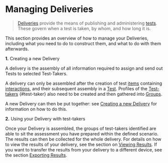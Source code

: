 <!--
created_at: 2016-12-15
authors:         
    - "Catherine Pease"
--> 


# Managing Deliveries


>[Deliveries](../appendix/glossary.md#delivery) provide the means of publishing and administering [tests](../appendix/glossary.md#test). These govern when a test is taken, by whom, and how long it is. 

This section provides an overview of how to manage your Deliveries, including what you need to do to construct them, and what to do with them afterwards.

**1.** Creating a new Delivery

A delivery is the assembly of all information required to assign and send out Tests to selected Test-Takers.

A delivery can only be assembled after the creation of test [items](../appendix/glossary.md#item) containing [interactions](../appendix/glossary.md#interaction), and their subsequent assembly in a [Test](../appendix/glossary.md#test). Profiles of the [Test-takers](../appendix/glossary.md) {#test-taker} also need to be created and then gathered into [Groups](../appendix/glossary.md#group).

A new Delivery can then be put together: see [Creating a new Delivery](../deliveries/create-a-new-delivery.md) for information on how to do this.

**2.** Using your Delivery with test-takers

Once your Delivery is assembled, the groups of test-takers identified are able to sit the assessment you have prepared within the defined scenario. The results can then be collected for the whole delivery. For details on how to view the results of your delivery, see the section on [Viewing Results](../results/viewing-results.md). If you want to transfer the results from your delivery to a different device, see the section [Exporting Results](../results/exporting-results.md).   